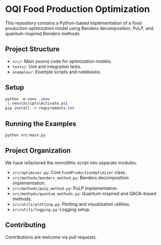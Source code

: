 # OQI Food Production Optimization

This repository contains a Python-based implementation of a food production optimization model using Benders decomposition, PuLP, and quantum-inspired Benders methods.

## Project Structure

- `src/`: Main source code for optimization models.
- `tests/`: Unit and integration tests.
- `examples/`: Example scripts and notebooks.

## Setup

```powershell
python -m venv .venv
.\.venv\Scripts\Activate.ps1
pip install -r requirements.txt
```

## Running the Examples

```powershell
python src/main.py
```

## Project Organization

We have refactored the monolithic script into separate modules:

- `src/optimizer.py`: Core `FoodProductionOptimizer` class.
- `src/methods/benders_method.py`: Benders decomposition implementation.
- `src/methods/pulp_method.py`: PuLP implementation.
- `src/methods/quantum_methods.py`: Quantum-inspired and QAOA-based methods.
- `src/utils/plotting.py`: Plotting and visualization utilities.
- `src/utils/logging.py`: Logging setup.

## Contributing

Contributions are welcome via pull requests.
